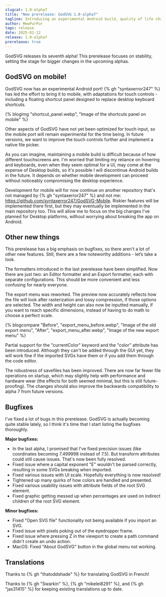 ```yaml
---
slugcat: 1.0-alpha7
title: "New prerelease: GodSVG 1.0-alpha7"
tagline: Introducing an experimental Android build, quality of life changes, and stability.
author: MewPurPur
tags: release
date: 2025-01-12
release: 1.0-alpha7
prerelease: true
---
```


GodSVG releases its seventh alpha! This prerelease focuses on stability, setting the stage for bigger changes in the upcoming alphas.

## GodSVG on mobile!

GodSVG now has an experimental Android port! {% gh "syntaxerror247" %} has led the effort to bring it to mobile, with adaptations for touch controls - including a floating shortcut panel designed to replace desktop keyboard shortcuts.

{% blogimg "shortcut_panel.webp", "Image of the shortcuts panel on mobile" %}

Other aspects of GodSVG have not yet been optimized for touch input, so the mobile port will remain experimental for the time being. In future versions, we want to improve the touch controls further and implement a native file picker.

As you can imagine, maintaining a mobile build is difficult because of how different touchscreens are. I'm worried that limiting my reliance on hovering and keyboards, even when they seem optimal for a UI, may come at the expense of Desktop builds, so it's possible I will discontinue Android builds in the future. It depends on whether mobile development can proceed without noticeably compromising the desktop experience.

Development for mobile will for now continue on another repository that's not managed by {% gh "syntaxerror247" %} and not me: https://github.com/syntaxerror247/GodSVG-Mobile. Riskier features will be implemented there first, but they may eventually be implemented in the main repository too. This will allow me to focus on the big changes I've planned for Desktop platforms, without worrying about breaking the app on Android.

## Other new things

This prerelease has a big emphasis on bugfixes, so there aren't a lot of other new features. Still, there are a few noteworthy additions - let’s take a look.

The formatters introduced in the last prerelease have been simplified. Now there are just two: an Editor formatter and an Export formatter, each with separate configurations. This should be more convenient and less confusing for nearly everyone.

The export menu was reworked. The preview now accurately reflects how the file will look after rasterization and lossy compression, if those options are selected. The width and height can also now be inputted manually, if you want to reach specific dimensions, instead of having to do math to choose a perfect scale.

{% blogcompare "Before", "export_menu_before.webp", "Image of the old export menu", "After", "export_menu_after.webp", "Image of the new export menu" %}

Partial support for the "currentColor" keyword and the "color" attribute has been introduced. Although they can't be added through the GUI yet, they will work fine if the imported SVGs have them or if you add them through the code editor.

The robustness of savefiles has been improved. There are now far fewer file operations on startup, which may slightly help with performance and hardware wear (the effects for both seemed minimal, but this is still future-proofing). The changes should also improve the backwards compatibility to alpha 7 from future versions.

## Bugfixes

I've fixed a lot of bugs in this prerelease. GodSVG is actually becoming quite stable lately, so I think it's time that I start listing the bugfixes thoroughly.

**Major bugfixes:**
- In the last alpha, I promised that I've fixed precision issues (like coordinates becoming 7.499998 instead of 7.5). But transform attributes could still cause issues. That's now been fully resolved.
- Fixed issue where a capital exponent "E" wouldn't be parsed correctly, resulting in some SVGs breaking when imported.
- Fixed various issues with UI scale. Hopefully everything is now resolved!
- Tightened up many quirks of how colors are handled and presented.
- Fixed various usability issues with attribute fields of the root SVG element.
- Fixed graphic getting messed up when percentages are used on indirect children of the root SVG element.

**Minor bugfixes:**
- Fixed "Open SVG file" functionality not being available if you import an SVG.
- Fixed issue with pixels poking out of the eyedropper frame.
- Fixed issue where pressing Z in the viewport to create a path command didn't create an undo action.
- MacOS: Fixed "About GodSVG" button in the global menu not working.

## Translations

Thanks to {% gh "thatoddshade" %} for translating GodSVG in French!

Thanks to {% gh "Swarkin" %}, {% gh "mikelei8291" %}, and {% gh "jas31415" %} for keeping existing translations up to date.